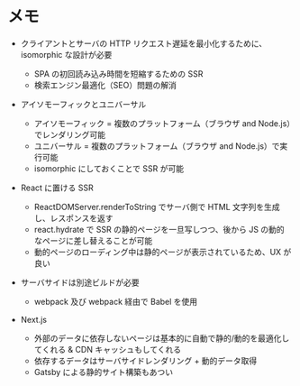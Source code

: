 # メモ

- クライアントとサーバの HTTP リクエスト遅延を最小化するために、isomorphic な設計が必要

  - SPA の初回読み込み時間を短縮するための SSR
  - 検索エンジン最適化（SEO）問題の解消

- アイソモーフィックとユニバーサル

  - アイソモーフィック = 複数のプラットフォーム（ブラウザ and Node.js）でレンダリング可能
  - ユニバーサル = 複数のプラットフォーム（ブラウザ and Node.js）で実行可能
  - isomorphic にしておくことで SSR が可能

- React に置ける SSR

  - ReactDOMServer.renderToString でサーバ側で HTML 文字列を生成し、レスポンスを返す
  - react.hydrate で SSR の静的ページを一旦写しつつ、後から JS の動的なページに差し替えることが可能
  - 動的ページのローディング中は静的ページが表示されているため、UX が良い

- サーバサイドは別途ビルドが必要

  - webpack 及び webpack 経由で Babel を使用

- Next.js
  - 外部のデータに依存しないページは基本的に自動で静的/動的を最適化してくれる & CDN キャッシュもしてくれる
  - 依存するデータはサーバサイドレンダリング + 動的データ取得
  - Gatsby による静的サイト構築もあつい
